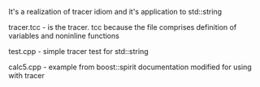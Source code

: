 It's a realization of tracer idiom and it's application to std::string

tracer.tcc - is the tracer. tcc because the file comprises definition of variables and noninline functions

test.cpp - simple tracer test for std::string

calc5.cpp - example from boost::spirit documentation modified for using with tracer
